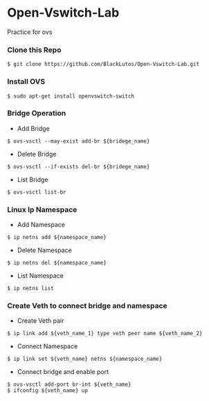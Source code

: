 # Open-Vswitch-Lab
Practice for ovs

### Clone this Repo
```
$ git clone https://github.com/BlackLutos/Open-Vswitch-Lab.git
```

### Install OVS
```
$ sudo apt-get install openvswitch-switch
```

### Bridge Operation

* Add Bridge
```
$ ovs-vsctl --may-exist add-br ${bridege_name} 
```
* Delete Bridge
```
$ ovs-vsctl --if-exists del-br ${bridege_name} 
```
* List Bridge
```
$ ovs-vsctl list-br
```

### Linux Ip Namespace

* Add Namespace
```
$ ip netns add ${namespace_name} 
```
* Delete Namespace
```
$ ip netns del ${namespace_name} 
```
* List Namespace
```
$ ip netns list
```
### Create Veth to connect bridge and namespace

* Create Veth pair
```
$ ip link add ${veth_name_1} type veth peer name ${veth_name_2}
```
* Connect Namespace
```
$ ip link set ${veth_name} netns ${namespace_name}
```
* Connect bridge and enable port
```
$ ovs-vsctl add-port br-int ${veth_name}
$ ifconfig ${veth_name} up
```
